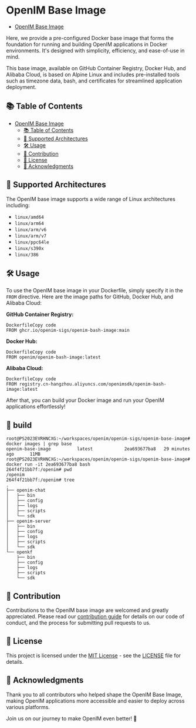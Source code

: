 # OpenIM Base Image

+ [OpenIM Base Image](https://github.com/openim-sigs/openim-base-image/actions)

Here, we provide a pre-configured Docker base image that forms the foundation for running and building OpenIM applications in Docker environments. It's designed with simplicity, efficiency, and ease-of-use in mind.

This base image, available on GitHub Container Registry, Docker Hub, and Alibaba Cloud, is based on Alpine Linux and includes pre-installed tools such as timezone data, bash, and certificates for streamlined application deployment.

## 📚 Table of Contents

- [OpenIM Base Image](#openim-base-image)
  - [📚 Table of Contents](#-table-of-contents)
  - [🔭 Supported Architectures](#-supported-architectures)
  - [🛠 Usage](#-usage)
  - [🤝 Contribution](#-contribution)
  - [📄 License](#-license)
  - [🌟 Acknowledgments](#-acknowledgments)


## 🔭 Supported Architectures

The OpenIM base image supports a wide range of Linux architectures including:

- `linux/amd64`
- `linux/arm64`
- `linux/arm/v6`
- `linux/arm/v7`
- `linux/ppc64le`
- `linux/s390x`
- `linux/386`

## 🛠 Usage

To use the OpenIM base image in your Dockerfile, simply specify it in the `FROM` directive. Here are the image paths for GitHub, Docker Hub, and Alibaba Cloud:

**GitHub Container Registry:**

```
DockerfileCopy code
FROM ghcr.io/openim-sigs/openim-bash-image:main
```

**Docker Hub:**

```
DockerfileCopy code
FROM openim/openim-bash-image:latest
```

**Alibaba Cloud:**

```
DockerfileCopy code
FROM registry.cn-hangzhou.aliyuncs.com/openimsdk/openim-bash-image:latest
```

After that, you can build your Docker image and run your OpenIM applications effortlessly!

## 🎯 build
```
root@PS2023EVRHNCXG:~/workspaces/openim/openim-sigs/openim-base-image# docker images | grep base
openim-base-image          latest            2ea693677ba8   29 minutes ago      11MB
root@PS2023EVRHNCXG:~/workspaces/openim/openim-sigs/openim-base-image# docker run -it 2ea693677ba8 bash
264f4f21bb7f:/openim# pwd
/openim
264f4f21bb7f:/openim# tree
.
├── openim-chat
│   ├── bin
│   ├── config
│   ├── logs
│   ├── scripts
│   └── sdk
├── openim-server
│   ├── bin
│   ├── config
│   ├── logs
│   ├── scripts
│   └── sdk
└── openkf
    ├── bin
    ├── config
    ├── logs
    ├── scripts
    └── sdk
```

## 🤝 Contribution

Contributions to the OpenIM base image are welcomed and greatly appreciated. Please read our [contribution guide](./CONTRIBUTING.md) for details on our code of conduct, and the process for submitting pull requests to us.

## 📄 License

This project is licensed under the [MIT License](./LICENSE) - see the [LICENSE](./LICENSE) file for details.

## 🌟 Acknowledgments

Thank you to all contributors who helped shape the OpenIM Base Image, making OpenIM applications more accessible and easier to deploy across various platforms.

Join us on our journey to make OpenIM even better! 🚀
